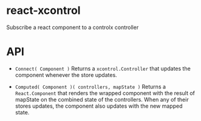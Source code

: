 # react-xcontrol
Subscribe a react component to a controlx controller

# API

- `Connect( Component )`
Returns a `xcontrol.Controller` that updates the component whenever the store updates.

- `Computed( Component )( controllers, mapState )`
Returns a `React.Component` that renders the wrapped component with the result of mapState on the combined state of the controllers. When any of their stores updates, the component also updates with the new mapped state.
